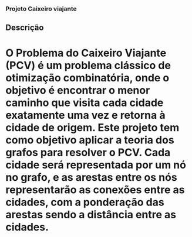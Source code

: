 ### Projeto Caixeiro viajante
## Descrição
# O Problema do Caixeiro Viajante (PCV) é um problema clássico de otimização combinatória, onde o objetivo é encontrar o menor caminho que visita cada cidade exatamente uma vez e retorna à cidade de origem. Este projeto tem como objetivo aplicar a teoria dos grafos para resolver o PCV. Cada cidade será representada por um nó no grafo, e as arestas entre os nós representarão as conexões entre as cidades, com a ponderação das arestas sendo a distância entre as cidades.
